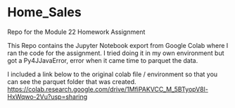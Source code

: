 # Home_Sales
Repo for the Module 22 Homework Assignment

This Repo contains the Jupyter Notebook export from Google Colab where I ran the code for the assignment. I tried doing it in my own environment but got a Py4JJavaError, error when it came time to parquet the data. 

I included a link below to the original colab file / environment so that you can see the parquet folder that was created. 
https://colab.research.google.com/drive/1MfiPAKVCC_M_5BTyopV8l-HxWqwo-2Vu?usp=sharing
